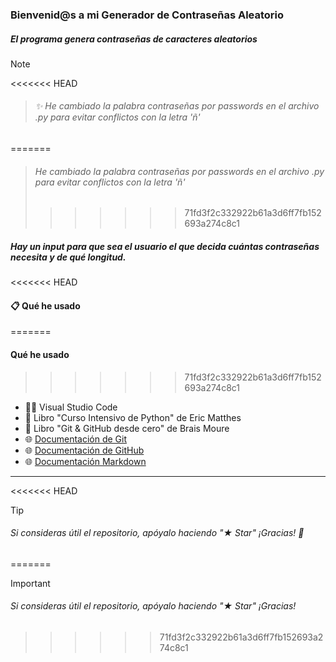 ### Bienvenid@s a mi Generador de Contraseñas Aleatorio

##### **El programa genera contraseñas de caracteres aleatorios**

> [!NOTE]
<<<<<<< HEAD
> ###### ✨ He cambiado la palabra contraseñas por passwords en el archivo .py para evitar conflictos con la letra 'ñ'
=======
> ###### He cambiado la palabra contraseñas por passwords en el archivo .py para evitar conflictos con la letra 'ñ'
>>>>>>> 71fd3f2c332922b61a3d6ff7fb152693a274c8c1

##### Hay un input para que sea el usuario el que decida cuántas contraseñas necesita y de qué longitud.


<<<<<<< HEAD
#### 📋 Qué he usado
=======
#### Qué he usado
>>>>>>> 71fd3f2c332922b61a3d6ff7fb152693a274c8c1

- 👨‍💻 Visual Studio Code
- 📘 Libro "Curso Intensivo de Python" de Eric Matthes  
- 📘 Libro "Git & GitHub desde cero" de Brais Moure
- 🌐 [Documentación de Git](https://git-scm.com)
- 🌐 [Documentación de GitHub](https://docs.github.com/es)
- 🌐 [Documentación Markdown](https://markdown.es)

---

<<<<<<< HEAD
> [!TIP]
> ###### Si consideras útil el repositorio, apóyalo haciendo "★ Star" ¡Gracias! 🚀
=======
> [!IMPORTANT]
> ###### Si consideras útil el repositorio, apóyalo haciendo "★ Star" ¡Gracias!
>>>>>>> 71fd3f2c332922b61a3d6ff7fb152693a274c8c1

